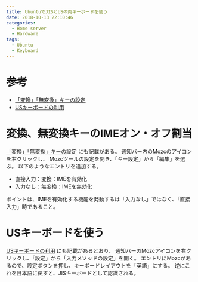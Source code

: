 ```yaml
---
title: UbuntuでJISとUSの両キーボードを使う
date: 2018-10-13 22:10:46
categories:
  - Home server
  - Hardware
tags:
  - Ubuntu
  - Keyboard
---
```


# 参考

* [「変換」「無変換」キーの設定]
* [USキーボードの利用]

[「変換」「無変換」キーの設定]: https://blog.sakaki333.com/blog/view/11
[USキーボードの利用]: https://qiita.com/AnchorBlues/items/beeb40593fd4c579dbe5

# 変換、無変換キーのIMEオン・オフ割当

[「変換」「無変換」キーの設定] にも記載がある。
通知バー内のMozcのアイコンを右クリックし、
Mozcツールの設定を開き、「キー設定」から「編集」を選ぶ。
以下のようなエントリを追加する。

* 直接入力：変換：IMEを有効化
* 入力なし：無変換：IMEを無効化

ポイントは、IMEを有効化する機能を発動するは「入力なし」ではなく、「直接入力」時であること。

# USキーボードを使う

[USキーボードの利用] にも記載があるとおり、
通知バーのMozcアイコンを右クリックし、「設定」から「入力メソッドの設定」を開く。
エントリにMozcがあるので、設定ボタンを押し、キーボードレイアウトを「英語」にする。
逆にこれを日本語に戻すと、JISキーボードとして認識される。


